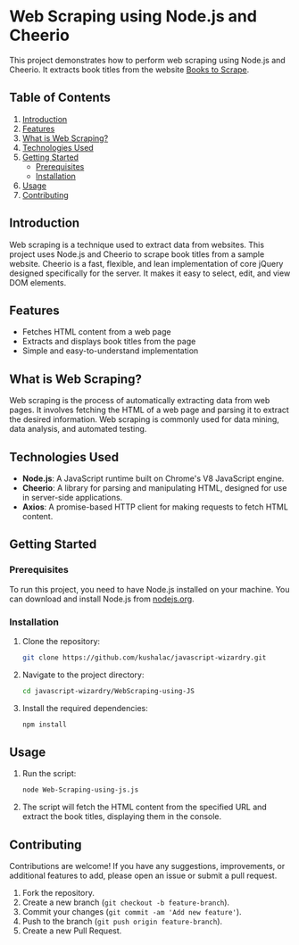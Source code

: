 # Web Scraping using Node.js and Cheerio

This project demonstrates how to perform web scraping using Node.js and Cheerio. It extracts book titles from the website [Books to Scrape](http://books.toscrape.com/).

## Table of Contents

1. [Introduction](#introduction)
2. [Features](#features)
3. [What is Web Scraping?](#what-is-web-scraping)
4. [Technologies Used](#technologies-used)
5. [Getting Started](#getting-started)
    - [Prerequisites](#prerequisites)
    - [Installation](#installation)
6. [Usage](#usage)
7. [Contributing](#contributing)

## Introduction

Web scraping is a technique used to extract data from websites. This project uses Node.js and Cheerio to scrape book titles from a sample website. Cheerio is a fast, flexible, and lean implementation of core jQuery designed specifically for the server. It makes it easy to select, edit, and view DOM elements.

## Features

- Fetches HTML content from a web page
- Extracts and displays book titles from the page
- Simple and easy-to-understand implementation

## What is Web Scraping?

Web scraping is the process of automatically extracting data from web pages. It involves fetching the HTML of a web page and parsing it to extract the desired information. Web scraping is commonly used for data mining, data analysis, and automated testing.

## Technologies Used

- **Node.js**: A JavaScript runtime built on Chrome's V8 JavaScript engine.
- **Cheerio**: A library for parsing and manipulating HTML, designed for use in server-side applications.
- **Axios**: A promise-based HTTP client for making requests to fetch HTML content.

## Getting Started

### Prerequisites

To run this project, you need to have Node.js installed on your machine. You can download and install Node.js from [nodejs.org](https://nodejs.org/).

### Installation

1. Clone the repository:
    ```bash
    git clone https://github.com/kushalac/javascript-wizardry.git
    ```
2. Navigate to the project directory:
    ```bash
    cd javascript-wizardry/WebScraping-using-JS
    ```
3. Install the required dependencies:
    ```bash
    npm install
    ```

## Usage

1. Run the script:
    ```bash
    node Web-Scraping-using-js.js
    ```
2. The script will fetch the HTML content from the specified URL and extract the book titles, displaying them in the console.

## Contributing

Contributions are welcome! If you have any suggestions, improvements, or additional features to add, please open an issue or submit a pull request.

1. Fork the repository.
2. Create a new branch (`git checkout -b feature-branch`).
3. Commit your changes (`git commit -am 'Add new feature'`).
4. Push to the branch (`git push origin feature-branch`).
5. Create a new Pull Request.

